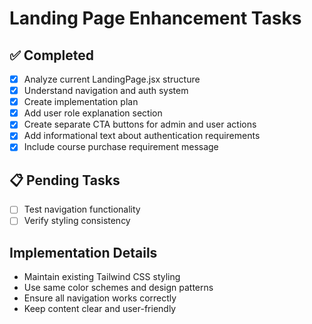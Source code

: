 # Landing Page Enhancement Tasks

## ✅ Completed
- [x] Analyze current LandingPage.jsx structure
- [x] Understand navigation and auth system
- [x] Create implementation plan
- [x] Add user role explanation section
- [x] Create separate CTA buttons for admin and user actions
- [x] Add informational text about authentication requirements
- [x] Include course purchase requirement message

## 📋 Pending Tasks
- [ ] Test navigation functionality
- [ ] Verify styling consistency

## Implementation Details
- Maintain existing Tailwind CSS styling
- Use same color schemes and design patterns
- Ensure all navigation works correctly
- Keep content clear and user-friendly
